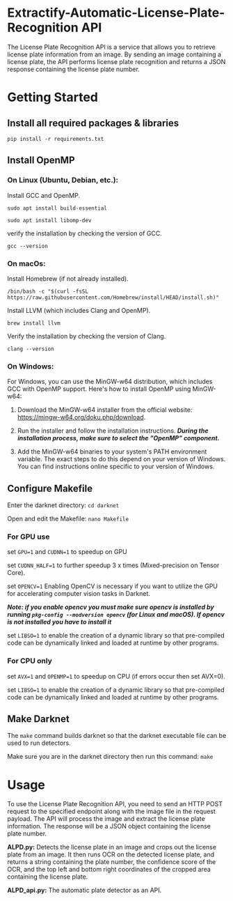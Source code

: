 # Extractify-Automatic-License-Plate-Recognition API
The License Plate Recognition API is a service that allows you to retrieve license plate information from an image. By sending an image containing a license plate, the API performs license plate recognition and returns a JSON response containing the license plate number.

# Getting Started
## Install all required packages & libraries
`pip install -r requirements.txt`
## Install OpenMP
### On Linux (Ubuntu, Debian, etc.):
Install GCC and OpenMP.

`sudo apt install build-essential`

`sudo apt install libomp-dev`

verify the installation by checking the version of GCC.

`gcc --version`

### On macOs:
Install Homebrew (if not already installed).

`/bin/bash -c "$(curl -fsSL https://raw.githubusercontent.com/Homebrew/install/HEAD/install.sh)"`

Install LLVM (which includes Clang and OpenMP).

`brew install llvm`

Verify the installation by checking the version of Clang.

`clang --version`

### On Windows:
For Windows, you can use the MinGW-w64 distribution, which includes GCC with OpenMP support. Here's how to install OpenMP using MinGW-w64:

1. Download the MinGW-w64 installer from the official website: https://mingw-w64.org/doku.php/download.

2. Run the installer and follow the installation instructions. **_During the installation process, make sure to select the "OpenMP" component._**

3. Add the MinGW-w64 binaries to your system's PATH environment variable. The exact steps to do this depend on your version of Windows. You can find instructions online specific to your version of Windows.

## Configure Makefile
Enter the darknet directory: `cd darknet`

Open and edit the Makefile: `nano Makefile`

### For GPU use
set `GPU=1` and `CUDNN=1` to speedup on GPU

set `CUDNN_HALF=1` to further speedup 3 x times (Mixed-precision on Tensor Core).

set `OPENCV=1` Enabling OpenCV is necessary if you want to utilize the GPU for accelerating computer vision tasks in Darknet.

**_Note: if you enable opencv you must make sure opencv is installed by running `pkg-config --modversion opencv` (for Linux and macOS). If opencv is not installed you have to install it_**

set `LIBSO=1` to enable the creation of a dynamic library so that pre-compiled code can be dynamically linked and loaded at runtime by other programs.

### For CPU only
set `AVX=1` and `OPENMP=1` to speedup on CPU (if errors occur then set AVX=0).

set `LIBSO=1` to enable the creation of a dynamic library so that pre-compiled code can be dynamically linked and loaded at runtime by other programs.

## Make Darknet
The `make` command builds darknet so that the darknet executable file can be used to run detectors.

Make sure you are in the darknet directory then run this command: `make`


# Usage
To use the License Plate Recognition API, you need to send an HTTP POST request to the specified endpoint along with the image file in the request payload. The API will process the image and extract the license plate information. The response will be a JSON object containing the license plate number.


**ALPD.py:** Detects the license plate in an image and crops out the license plate from an image. It then runs OCR on the detected license plate, and returns a string containing the plate number, the confidence score of the OCR, and the top left and bottom right coordinates of the cropped area containing the license plate.

**ALPD_api.py:** The automatic plate detector as an API.
